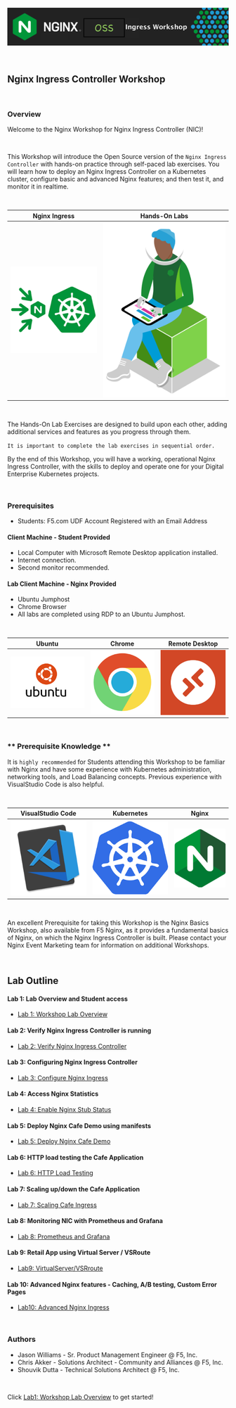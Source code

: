 ![Nginx NIC](media/nicworkshop-banner.png)

<br/>


## Nginx Ingress Controller Workshop

<br/>

### Overview

Welcome to the Nginx Workshop for Nginx Ingress Controller (NIC)!

</br>

This Workshop will introduce the Open Source version of the `Nginx Ingress Controller` with hands-on practice through self-paced lab exercises.  You will learn how to deploy an Nginx Ingress Controller on a Kubernetes cluster, configure basic and advanced Nginx features; and then test it, and monitor it in realtime. 

<br/>

Nginx Ingress  |  Hands-On Labs
:-------------------------:|:-------------------------:
![](media/nginx-ingress-icon.png)  |  ![](media/developer-seated.svg)

<br/>

The Hands-On Lab Exercises are designed to build upon each other, adding additional services and features as you progress through them.  

`It is important to complete the lab exercises in sequential order.`

By the end of this Workshop, you will have a working, operational Nginx Ingress Controller, with the skills to deploy and operate one for your Digital Enterprise Kubernetes projects.

<br/>

### Prerequisites

- Students:  F5.com UDF Account Registered with an Email Address

#### Client Machine - Student Provided

- Local Computer with Microsoft Remote Desktop application installed.
- Internet connection.
- Second monitor recommended.

#### Lab Client Machine - Nginx Provided
- Ubuntu Jumphost
- Chrome Browser 
- All labs are completed using RDP to an Ubuntu Jumphost.

<br/>

Ubuntu | Chrome  |  Remote Desktop
:-------------------------:|:-------------------------:|:-------------------------:
![](media/ubuntu-icon.png)  |![](media/chrome-icon.png)  |![](media/rdp-icon.png)

</br>

### ** Prerequisite Knowledge **

It is `highly recommended` for Students attending this Workshop to be familiar with Nginx and have some experience with Kubernetes administration, networking tools, and Load Balancing concepts.  Previous experience with VisualStudio Code is also helpful.

</br>

VisualStudio Code  |  Kubernetes  |  Nginx
:-------------------------:|:-------------------------:|:-------------------------:
![](media/vs-code-icon.png)  |  ![](media/kubernetes-icon.png)   |  ![](media/nginx-icon.png)

<br/>

An excellent Prerequisite for taking this Workshop is the Nginx Basics Workshop, also available from F5 Nginx, as it provides a fundamental basics of Nginx, on which the Nginx Ingress Controller is built.  Please contact your Nginx Event Marketing team for information on additional Workshops.

</br>

## Lab Outline

#### Lab 1: Lab Overview and Student access
- [Lab 1: Workshop Lab Overview](lab1/readme.md)

#### Lab 2: Verify Nginx Ingress Controller is running
- [Lab 2: Verify Nginx Ingress Controller](lab2/readme.md)

#### Lab 3: Configuring Nginx Ingress Controller  
- [Lab 3: Configure Nginx Ingress](lab3/readme.md)

#### Lab 4: Access Nginx Statistics
- [Lab 4: Enable Nginx Stub Status](lab4/readme.md)

#### Lab 5: Deploy Nginx Cafe Demo using manifests
- [Lab 5: Deploy Nginx Cafe Demo](lab5/readme.md)

#### Lab 6: HTTP load testing the Cafe Application
- [Lab 6: HTTP Load Testing](lab6/readme.md)

#### Lab 7: Scaling up/down the Cafe Application
- [Lab 7: Scaling Cafe Ingress](lab7/readme.md)

#### Lab 8: Monitoring NIC with Prometheus and Grafana
- [Lab 8: Prometheus and Grafana](lab8/readme.md)

#### Lab 9: Retail App using Virtual Server / VSRoute
- [Lab9: VirtualServer/VSRroute](lab9/readme.md)

#### Lab 10: Advanced Nginx features - Caching, A/B testing, Custom Error Pages
- [Lab10: Advanced Nginx Ingress](lab10/readme.md)

<br/>

### Authors
- Jason Williams - Sr. Product Management Engineer @ F5, Inc.
- Chris Akker - Solutions Architect - Community and Alliances @ F5, Inc.
- Shouvik Dutta - Technical Solutions Architect @ F5, Inc.

<br/>

Click [Lab1: Workshop Lab Overview](../lab1/readme.md) to get started! 
